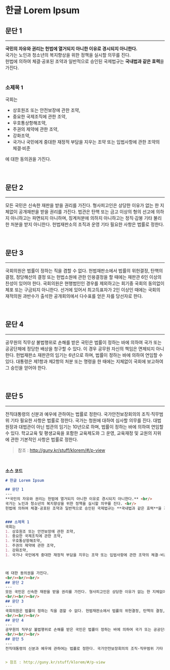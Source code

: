 # 한글 Lorem Ipsum

## 문단 1
---
**국민의 자유와 권리는 헌법에 열거되지 아니한 이유로 경시되지 아니한다.** <br/>
국가는 노인과 청소년의 복지향상을 위한 정책을 실시할 의무를 진다. <br/>
헌법에 의하여 체결·공포된 조약과 일반적으로 승인된 국제법규는 **국내법과 같은 효력**을 가진다. <br/><br/>


### 소제목 1
국회는 
- 상호원조 또는 안전보장에 관한 조약, 
- 중요한 국제조직에 관한 조약, 
- 우호통상항해조약, 
- 주권의 제약에 관한 조약, 
- 강화조약, 
- 국가나 국민에게 중대한 재정적 부담을 지우는 조약 또는 입법사항에 관한 조약의 체결·비준



에 대한 동의권을 가진다.
<br/><br/><br/>
## 문단 2
---
모든 국민은 신속한 재판을 받을 권리를 가진다. 형사피고인은 상당한 이유가 없는 한 지체없이 공개재판을 받을 권리를 가진다. 법관은 탄핵 또는 금고 이상의 형의 선고에 의하지 아니하고는 파면되지 아니하며, 징계처분에 의하지 아니하고는 정직·감봉 기타 불리한 처분을 받지 아니한다. 헌법재판소의 조직과 운영 기타 필요한 사항은 법률로 정한다.
<br/><br/><br/>
## 문단 3
---
국회의원은 법률이 정하는 직을 겸할 수 없다. 헌법재판소에서 법률의 위헌결정, 탄핵의 결정, 정당해산의 결정 또는 헌법소원에 관한 인용결정을 할 때에는 재판관 6인 이상의 찬성이 있어야 한다. 국회의원은 현행범인인 경우를 제외하고는 회기중 국회의 동의없이 체포 또는 구금되지 아니한다. 선거에 있어서 최고득표자가 2인 이상인 때에는 국회의 재적의원 과반수가 출석한 공개회의에서 다수표를 얻은 자를 당선자로 한다.
<br/><br/><br/>
## 문단 4
---
공무원의 직무상 불법행위로 손해를 받은 국민은 법률이 정하는 바에 의하여 국가 또는 공공단체에 정당한 배상을 청구할 수 있다. 이 경우 공무원 자신의 책임은 면제되지 아니한다. 헌법재판소 재판관의 임기는 6년으로 하며, 법률이 정하는 바에 의하여 연임할 수 있다. 대통령은 제1항과 제2항의 처분 또는 명령을 한 때에는 지체없이 국회에 보고하여 그 승인을 얻어야 한다.
<br/><br/><br/>
## 문단 5
---
전직대통령의 신분과 예우에 관하여는 법률로 정한다. 국가안전보장회의의 조직·직무범위 기타 필요한 사항은 법률로 정한다. 국가는 청원에 대하여 심사할 의무를 진다. 대법원장과 대법관이 아닌 법관의 임기는 10년으로 하며, 법률이 정하는 바에 의하여 연임할 수 있다. 학교교육 및 평생교육을 포함한 교육제도와 그 운영, 교육재정 및 교원의 지위에 관한 기본적인 사항은 법률로 정한다.



> 참조 : http://guny.kr/stuff/klorem/#/p-view


<br/>

**소스 코드**

```markdown
# 한글 Lorem Ipsum

## 문단 1
---
**국민의 자유와 권리는 헌법에 열거되지 아니한 이유로 경시되지 아니한다.** <br/>
국가는 노인과 청소년의 복지향상을 위한 정책을 실시할 의무를 진다. <br/>
헌법에 의하여 체결·공포된 조약과 일반적으로 승인된 국제법규는 **국내법과 같은 효력**을 가진다. <br/><br/>


### 소제목 1
국회는 
1. 상호원조 또는 안전보장에 관한 조약, 
1. 중요한 국제조직에 관한 조약, 
1. 우호통상항해조약, 
1. 주권의 제약에 관한 조약, 
1. 강화조약, 
1. 국가나 국민에게 중대한 재정적 부담을 지우는 조약 또는 입법사항에 관한 조약의 체결·비준



에 대한 동의권을 가진다.
<br/><br/><br/>
## 문단 2
--- 
모든 국민은 신속한 재판을 받을 권리를 가진다. 형사피고인은 상당한 이유가 없는 한 지체없이 공개재판을 받을 권리를 가진다. 법관은 탄핵 또는 금고 이상의 형의 선고에 의하지 아니하고는 파면되지 아니하며, 징계처분에 의하지 아니하고는 정직·감봉 기타 불리한 처분을 받지 아니한다. 헌법재판소의 조직과 운영 기타 필요한 사항은 법률로 정한다.
<br/><br/><br/>
## 문단 3
---
국회의원은 법률이 정하는 직을 겸할 수 없다. 헌법재판소에서 법률의 위헌결정, 탄핵의 결정, 정당해산의 결정 또는 헌법소원에 관한 인용결정을 할 때에는 재판관 6인 이상의 찬성이 있어야 한다. 국회의원은 현행범인인 경우를 제외하고는 회기중 국회의 동의없이 체포 또는 구금되지 아니한다. 선거에 있어서 최고득표자가 2인 이상인 때에는 국회의 재적의원 과반수가 출석한 공개회의에서 다수표를 얻은 자를 당선자로 한다.
<br/><br/><br/>
## 문단 4
---
공무원의 직무상 불법행위로 손해를 받은 국민은 법률이 정하는 바에 의하여 국가 또는 공공단체에 정당한 배상을 청구할 수 있다. 이 경우 공무원 자신의 책임은 면제되지 아니한다. 헌법재판소 재판관의 임기는 6년으로 하며, 법률이 정하는 바에 의하여 연임할 수 있다. 대통령은 제1항과 제2항의 처분 또는 명령을 한 때에는 지체없이 국회에 보고하여 그 승인을 얻어야 한다.
<br/><br/><br/>
## 문단 5
---
전직대통령의 신분과 예우에 관하여는 법률로 정한다. 국가안전보장회의의 조직·직무범위 기타 필요한 사항은 법률로 정한다. 국가는 청원에 대하여 심사할 의무를 진다. 대법원장과 대법관이 아닌 법관의 임기는 10년으로 하며, 법률이 정하는 바에 의하여 연임할 수 있다. 학교교육 및 평생교육을 포함한 교육제도와 그 운영, 교육재정 및 교원의 지위에 관한 기본적인 사항은 법률로 정한다.


> 참조 : http://guny.kr/stuff/klorem/#/p-view

```